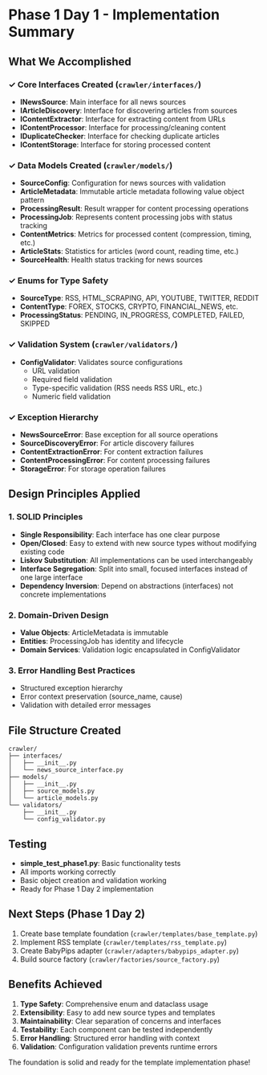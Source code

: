 # Phase 1 Day 1 - Implementation Summary

## What We Accomplished

### ✓ Core Interfaces Created (`crawler/interfaces/`)
- **INewsSource**: Main interface for all news sources
- **IArticleDiscovery**: Interface for discovering articles from sources  
- **IContentExtractor**: Interface for extracting content from URLs
- **IContentProcessor**: Interface for processing/cleaning content
- **IDuplicateChecker**: Interface for checking duplicate articles
- **IContentStorage**: Interface for storing processed content

### ✓ Data Models Created (`crawler/models/`)
- **SourceConfig**: Configuration for news sources with validation
- **ArticleMetadata**: Immutable article metadata following value object pattern
- **ProcessingResult**: Result wrapper for content processing operations
- **ProcessingJob**: Represents content processing jobs with status tracking
- **ContentMetrics**: Metrics for processed content (compression, timing, etc.)
- **ArticleStats**: Statistics for articles (word count, reading time, etc.)
- **SourceHealth**: Health status tracking for news sources

### ✓ Enums for Type Safety
- **SourceType**: RSS, HTML_SCRAPING, API, YOUTUBE, TWITTER, REDDIT
- **ContentType**: FOREX, STOCKS, CRYPTO, FINANCIAL_NEWS, etc.
- **ProcessingStatus**: PENDING, IN_PROGRESS, COMPLETED, FAILED, SKIPPED

### ✓ Validation System (`crawler/validators/`)
- **ConfigValidator**: Validates source configurations
  - URL validation
  - Required field validation
  - Type-specific validation (RSS needs RSS URL, etc.)
  - Numeric field validation

### ✓ Exception Hierarchy
- **NewsSourceError**: Base exception for all source operations
- **SourceDiscoveryError**: For article discovery failures
- **ContentExtractionError**: For content extraction failures
- **ContentProcessingError**: For content processing failures
- **StorageError**: For storage operation failures

## Design Principles Applied

### 1. **SOLID Principles**
- **Single Responsibility**: Each interface has one clear purpose
- **Open/Closed**: Easy to extend with new source types without modifying existing code
- **Liskov Substitution**: All implementations can be used interchangeably
- **Interface Segregation**: Split into small, focused interfaces instead of one large interface
- **Dependency Inversion**: Depend on abstractions (interfaces) not concrete implementations

### 2. **Domain-Driven Design**
- **Value Objects**: ArticleMetadata is immutable
- **Entities**: ProcessingJob has identity and lifecycle
- **Domain Services**: Validation logic encapsulated in ConfigValidator

### 3. **Error Handling Best Practices**
- Structured exception hierarchy
- Error context preservation (source_name, cause)
- Validation with detailed error messages

## File Structure Created
```
crawler/
├── interfaces/
│   ├── __init__.py
│   └── news_source_interface.py
├── models/
│   ├── __init__.py
│   ├── source_models.py
│   └── article_models.py
└── validators/
    ├── __init__.py
    └── config_validator.py
```

## Testing
- **simple_test_phase1.py**: Basic functionality tests
- All imports working correctly
- Basic object creation and validation working
- Ready for Phase 1 Day 2 implementation

## Next Steps (Phase 1 Day 2)
1. Create base template foundation (`crawler/templates/base_template.py`)
2. Implement RSS template (`crawler/templates/rss_template.py`) 
3. Create BabyPips adapter (`crawler/adapters/babypips_adapter.py`)
4. Build source factory (`crawler/factories/source_factory.py`)

## Benefits Achieved
1. **Type Safety**: Comprehensive enum and dataclass usage
2. **Extensibility**: Easy to add new source types and templates
3. **Maintainability**: Clear separation of concerns and interfaces
4. **Testability**: Each component can be tested independently
5. **Error Handling**: Structured error handling with context
6. **Validation**: Configuration validation prevents runtime errors

The foundation is solid and ready for the template implementation phase!
